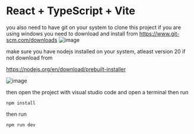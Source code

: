 # React + TypeScript + Vite

you also need to have git on your system to clone this project if you are using windows you need to download and install from 
https://www.git-scm.com/downloads
![image](https://github.com/dolev146/test-interactive-video/assets/62290677/f1da67d9-cb69-400d-b2a9-b00a6ffa1d26)


make sure you have nodejs installed on your system, atleast version 20
if not download from


https://nodejs.org/en/download/prebuilt-installer


![image](https://github.com/dolev146/test-interactive-video/assets/62290677/e2cdaeb3-e920-42f6-b5ce-3da1a978eff7)


then open the project with visual studio code
and open a terminal then run

```
npm install
```

then run 
```
npm run dev
```
